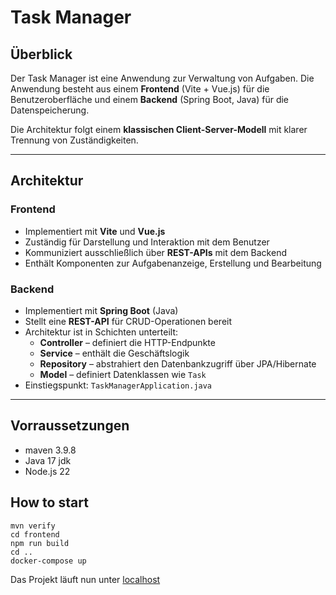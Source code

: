 # Task Manager

## Überblick
Der Task Manager ist eine Anwendung zur Verwaltung von Aufgaben. Die Anwendung besteht aus einem **Frontend** (Vite + Vue.js) für die Benutzeroberfläche und einem **Backend** (Spring Boot, Java) für die Datenspeicherung.

Die Architektur folgt einem **klassischen Client-Server-Modell** mit klarer Trennung von Zuständigkeiten.

---

## Architektur

### Frontend
- Implementiert mit **Vite** und **Vue.js**
- Zuständig für Darstellung und Interaktion mit dem Benutzer
- Kommuniziert ausschließlich über **REST-APIs** mit dem Backend
- Enthält Komponenten zur Aufgabenanzeige, Erstellung und Bearbeitung

### Backend
- Implementiert mit **Spring Boot** (Java)
- Stellt eine **REST-API** für CRUD-Operationen bereit
- Architektur ist in Schichten unterteilt:
    - **Controller** – definiert die HTTP-Endpunkte
    - **Service** – enthält die Geschäftslogik
    - **Repository** – abstrahiert den Datenbankzugriff über JPA/Hibernate
    - **Model** – definiert Datenklassen wie `Task`
- Einstiegspunkt: `TaskManagerApplication.java`

---

## Vorraussetzungen
- maven 3.9.8
- Java 17 jdk
- Node.js 22

## How to start
```
mvn verify
cd frontend
npm run build
cd ..
docker-compose up
```

Das Projekt läuft nun unter [localhost](http://localhost)
